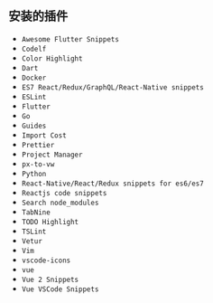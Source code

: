 ## 安装的插件

- `Awesome Flutter Snippets`
- `Codelf`
- `Color Highlight`
- `Dart`
- `Docker`
- `ES7 React/Redux/GraphQL/React-Native snippets`
- `ESLint`
- `Flutter`
- `Go`
- `Guides`
- `Import Cost`
- `Prettier`
- `Project Manager`
- `px-to-vw`
- `Python`
- `React-Native/React/Redux snippets for es6/es7`
- `Reactjs code snippets`
- `Search node_modules`
- `TabNine`
- `TODO Highlight`
- `TSLint`
- `Vetur`
- `Vim`
- `vscode-icons`
- `vue`
- `Vue 2 Snippets`
- `Vue VSCode Snippets`